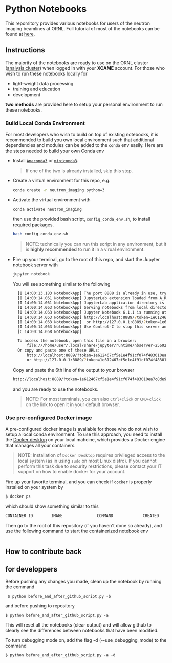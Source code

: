 # Python Notebooks
This reporsitory provides various notebooks for users of the neutron imaging beamlines at ORNL. 
Full tutorial of most of the notebooks can be found at [here](https://neutronimaging.pages.ornl.gov/tutorial/).


## Instructions

The majority of the notebooks are ready to use on the ORNL cluster ([analysis cluster](https://analysis.ornl.gov)) when logged in with your __XCAME__ account.
For those who wish to run these notebooks locally for
* light-weight data processing
* training and education
* development

__two methods__ are provided here to setup your personal environment to run these notebooks.

### Build Local Conda Environment

For most developers who wish to build on top of existing notebooks, it is recommended to build you own local environment such that additional dependencies and modules can be added to the `conda` env easily.
Here are the steps needed to build your own Conda env

* Install [`Anaconda3`](https://www.anaconda.com/products/individual) or [`miniconda3`](https://docs.conda.io/en/latest/miniconda.html).
  > If one of the two is already installed, skip this step.
* Create a virtual environment for this repo, e.g.
  ```bash
  conda create -n neutron_imaging python=3
  ```
* Activate the virtual environment with
  ```bash
  conda activate neutron_imaging
  ```
  then use the provided bash script, `config_conda_env.sh`, to install required packages.
  ```bash
  bash config_conda_env.sh
  ```
  > NOTE: technically you can run this script in any environment, but it is __highly recommended__ to run it in a virual environment.
* Fire up your terminal, go to the root of this repo, and start the Jupyter notebook server with
  ```bash
  jupyter notebook
  ```
  You will see something similar to the following
  ```bash
    [I 14:00:13.183 NotebookApp] The port 8888 is already in use, trying another port.
    [I 14:00:14.061 NotebookApp] JupyterLab extension loaded from A_REALL_LONG_PATH
    [I 14:00:14.061 NotebookApp] JupyterLab application directory is ANOTHER_LONG_PATH
    [I 14:00:14.063 NotebookApp] Serving notebooks from local directory: CURRNT_DIR
    [I 14:00:14.063 NotebookApp] Jupyter Notebook 6.1.1 is running at:
    [I 14:00:14.063 NotebookApp] http://localhost:8889/?token=1e612467cf5e1e4f91cf074f483010ea7c8de989745eba96
    [I 14:00:14.063 NotebookApp]  or http://127.0.0.1:8889/?token=1e612467cf5e1e4f91cf074f483010ea7c8de989745eba96
    [I 14:00:14.063 NotebookApp] Use Control-C to stop this server and shut down all kernels (twice to skip confirmation).
    [C 14:00:14.068 NotebookApp] 

    To access the notebook, open this file in a browser:
        file:///home/user/.local/share/jupyter/runtime/nbserver-2560206-open.html
    Or copy and paste one of these URLs:
        http://localhost:8889/?token=1e612467cf5e1e4f91cf074f483010ea7c8de989745eba96
        or http://127.0.0.1:8889/?token=1e612467cf5e1e4f91cf074f483010ea7c8de989745eba96

  ```
  Copy and paste the 6th line of the output to your browser
  ```bash
  http://localhost:8889/?token=1e612467cf5e1e4f91cf074f483010ea7c8de989745eba96
  ```
  and you are ready to use the notebooks.
  > NOTE: For most terminals, you can also `Ctrl+click` or `CMD+click` on the link to open it in your default browser. 

### Use pre-configured Docker image

A pre-configured docker image is available for those who do not wish to setup a local conda environment.
To use this approach, you need to install the [Docker desktop](https://www.docker.com/products/docker-desktop) on your local mahcine, which provides a Docker engine that manages all your containers.
> NOTE: Installation of `Docker Desktop` requires privileged access to the local system (as in using `sudo` on most Linux distro).  If you cannot perform this task due to security restrictions, please contact your IT support on how to enable docker for your account. 

Fire up your favorite terminal, and you can check if `docker` is properly installed on your system by
```bash
$ docker ps
```
which should show something similar to this
```bash
CONTAINER ID        IMAGE               COMMAND             CREATED             STATUS              PORTS               NAMES
```

Then go to the root of this repository (if you haven't done so already), and use the following command to start the containerized notebook env
```bash

```

## How to contribute back



## for developpers ##

Before pushing any changes you made, clean up the notebook by running the command
```
 $ python before_and_after_github_script.py -b
```

and before pushing to repository
```  
$ python before_and_after_github_script.py -a
```

This will reset all the notebooks (clear output) and will allow github to clearly see the differences between notebooks
that have been modified.

To turn debugging mode on, add the flag -d (--use_debugging_mode) to the command

```
$ python before_and_after_github_script.py -a -d
```

